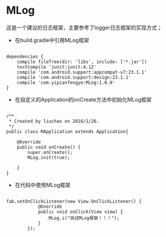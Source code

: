 # MLog

这是一个建议的日志框架，主要参考了logger日志框架的实现方式；

- 在build.gradle中引用MLog框架
<pre><code>
dependencies {
    compile fileTree(dir: 'libs', include: ['*.jar'])
    testCompile 'junit:junit:4.12'
    compile 'com.android.support:appcompat-v7:23.1.1'
    compile 'com.android.support:design:23.1.1'
    compile 'com.yipianfengye:MLog:1.0.0'
}
</code></pre>
        
- 在自定义的Application的onCreate方法中初始化MLog框架

<pre><code>
/**
 * Created by liuchao on 2016/1/26.
 */
public class MApplication extends Application{

    @Override
    public void onCreate() {
        super.onCreate();
        MLog.init(true);

    }
}
</code></pre>

- 在代码中使用MLog框架

<pre><code>
fab.setOnClickListener(new View.OnClickListener() {
            @Override
            public void onClick(View view) {
                MLog.i("测试MLog框架！！！");
            }
        });

</code></pre>
